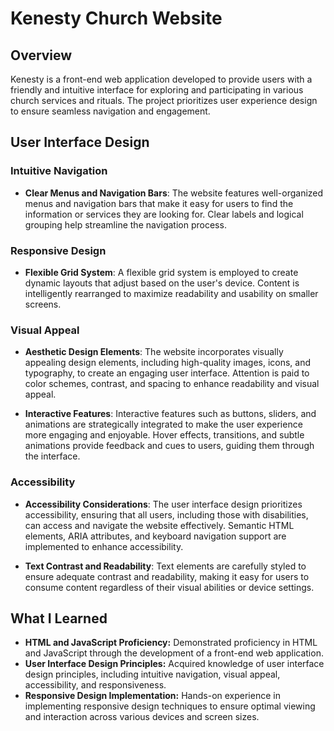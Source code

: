 # Kenesty Church Website

## Overview

Kenesty is a front-end web application developed to provide users with a friendly and intuitive interface for exploring and participating in various church services and rituals. The project prioritizes user experience design to ensure seamless navigation and engagement.

## User Interface Design

### Intuitive Navigation

- **Clear Menus and Navigation Bars**: The website features well-organized menus and navigation bars that make it easy for users to find the information or services they are looking for. Clear labels and logical grouping help streamline the navigation process.

### Responsive Design

- **Flexible Grid System**: A flexible grid system is employed to create dynamic layouts that adjust based on the user's device. Content is intelligently rearranged to maximize readability and usability on smaller screens.

### Visual Appeal

- **Aesthetic Design Elements**: The website incorporates visually appealing design elements, including high-quality images, icons, and typography, to create an engaging user interface. Attention is paid to color schemes, contrast, and spacing to enhance readability and visual appeal.

- **Interactive Features**: Interactive features such as buttons, sliders, and animations are strategically integrated to make the user experience more engaging and enjoyable. Hover effects, transitions, and subtle animations provide feedback and cues to users, guiding them through the interface.

### Accessibility

- **Accessibility Considerations**: The user interface design prioritizes accessibility, ensuring that all users, including those with disabilities, can access and navigate the website effectively. Semantic HTML elements, ARIA attributes, and keyboard navigation support are implemented to enhance accessibility.

- **Text Contrast and Readability**: Text elements are carefully styled to ensure adequate contrast and readability, making it easy for users to consume content regardless of their visual abilities or device settings.

## What I Learned
- **HTML and JavaScript Proficiency:** Demonstrated proficiency in HTML and JavaScript through the development of a front-end web application.
- **User Interface Design Principles:** Acquired knowledge of user interface design principles, including intuitive navigation, visual appeal, accessibility, and responsiveness.
- **Responsive Design Implementation:** Hands-on experience in implementing responsive design techniques to ensure optimal viewing and interaction across various devices and screen sizes.
